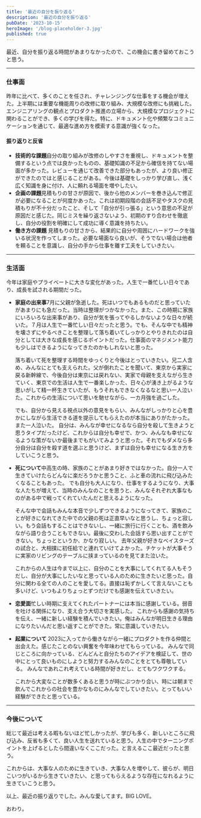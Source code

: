 ```yaml
---
title: '最近の自分を振り返る'
description: '最近の自分を振り返る'
pubDate: '2023-10-15'
heroImage: '/blog-placeholder-3.jpg'
published: true
---
```

最近、自分を振り返る時間があまりなかったので、この機会に書き留めておこうと思う。

---

### 仕事面

昨年に比べて、多くのことを任され、チャレンジングな仕事をする機会が増えた。上半期には重要な機能周りの改修に取り組み、大規模な改修にも挑戦した。
エンジニアリングの観点とプロダクト推進の立場から、大規模なプロジェクトに関わることができ、多くの学びを得た。特に、ドキュメント化や頻繁なコミュニケーションを通じて、最適な進め方を模索する意識が強くなった。

#### 振り返りと反省

- **技術的な課題**自分の取り組みが改修のしやすさを重視し、ドキュメントを整備するという点では良かったものの、基礎知識の不足から確信を持てない場面が多かった。レビューを通じて改善できた部分もあったが、より良い修正ができたのではと感じることがある。今後は基礎をしっかり学び直し、浅く広く知識を身に付け、人に頼れる場面を増やしたい。
- **企画の課題**見積もりの甘さが原因で、後から他のメンバーを巻き込んで修正が必要になることが何度かあった。これは初期段階の会話不足やタスクの見積もりが不十分だったこと、そして「自分が引っ張る」という意思の不足が原因だと感じた。同じミスを繰り返さないよう、初期のすり合わせを徹底し、自分の役割を明確にして成功に導く意識を持ちたい。
- **働き方の課題**
  見積もりの甘さから、結果的に自分や周囲にハードワークを強いる状況を作ってしまった。必要な場面なら良いが、そうでない場合は他者を頼ることを意識し、自分の手から仕事を離す工夫をしていきたい。

---

### 生活面

今年は家庭やプライベートに大きな変化があった。人生で一番忙しい日々であり、成長を試される期間だった。

- **家庭の出来事**7月に父親が急逝した。死はいつでもあるものだと思っていたがあまりにも急だった。当時は整理がつかなかった。また、この時期に家族にいろいろな出来事があり、自分が気を張ってやるしかないような日々が続いた。７月は人生で一番忙しい日々だったと思う。でも、そんな中でも精神を壊さずにやるべきことを整理して落ち着いてしっかりとやりきれたのは自分としては大きな成長を感じるポイントだった。仕事面のマネジメント能力も少しはできるようになってきたのかもしれないと思った。

  落ち着いて死を整理する時間をゆっくりと今後はとっていきたい。兄二人含め、みんなにとても支えられた。父が倒れたことを聞いて、東京から実家に戻る新幹線で、今後自分は東京には戻れない、実家で母親を支えながら生きていく、東京での生活は人生で一番楽しかった、日々心が湧き上がるような思いがして精一杯生きていたが、もうそれもできなくなるなと思い一人泣いた。これからの生活について思いを馳せながら、一カ月強を過ごした。

  でも、自分から見える視点以外の意見をもらい、みんながしっかりと心を豊かにしながら生活できる道を提示してもらえたのが本当にありがたかった。また一人泣いた。
  自分は、みんなが幸せになるなら自分を殺して生きようと思うタイプだったけど、これからは自分も幸せで、かつ、みんなも幸せになるような策がないか最後までもがいてみようと思った。それでもダメなら多分自分は自分を殺す道を選ぶと思うけど、まずは自分も幸せになる生き方をしていこうと思う。
- **死について**中高生の時、家族のことがあまり好きではなかった。自分一人で生きていけたらどんなに楽だろうかと思うこと、ふと車の流れに飛び込みたくなることもあった。
  でも自分も大人になり、仕事をするようになり、大事な人たちが増えて、当時のみんなのことを思うと、みんなそれぞれ大事なものがある中で戦ってくれていたんだと思えるようになった。

  そんな中で会話もみんな本音で少しずつできるようになってきて、家族のことが好きになれてきた中での父親の死は正直早いなと思うし、ちょっと寂しい。もう会話もすることはできないし、一緒に旅行に行くことも、酒を飲みながら語り合うこともできない。最後に交わした会話すら思い出すことができない。ちょっとというか、かなり寂しい。
  去年父親が好きなベイスターズの試合と、大相撲に初任給でと連れていけてよかった。チケットが大事そうに実家のリビングのテーブルに挟まっているのを見てまた泣いた。

  これからの人生は今まで以上に、自分のことを大事にしてくれてる人もそうだし、自分が大事にしたいなと思っている人のために生きたいと思った。自分に関わる全ての人のことを愛してる。直接は恥ずかしくて言えないことも多いけど、いつもよりちょっとずつだけでも感謝を伝えていきたい。
- **恋愛面**忙しい時期に支えてくれたパートナーには本当に感謝している。弱音を吐ける関係になり、支え合う大切さを実感した。
  これからも感謝の気持ちを伝え、一緒に新しい経験を積んでいきたい。俺はみんなが明日生きる理由になりたいんだと思い返すことができた。常に意識していきたい。
- **起業について**
  2023に入ってから働きながら一緒にプロダクトを作る仲間と出会えた。感じたことのない興奮を今年味わせてもらっている。
  みんなで同じところに向かっている、どんどんと自分たちのアイデアを検証して、世の中にとって良いものにしようと努力するみんなのことをとても尊敬している。
  みんなであれこれ考えている時間が好きだし、とてもワクワクする。

  これから大変なことが数多くあると思うが時にぶつかり合い、時には朝まで飲んでこれからの社会を豊かなものにみんなでしていきたい。とってもいい経験ができたと思っている。

---

### 今後について

総じて最近は考える暇もないほど忙しかったが、学びも多く、新しいところに飛び込み、反省も多くて、良い人生を送れていると思う。人生の中でターニングポイントを上げるとしたら間違いなくここだった。と言えるここ最近だったと思う。

これからは、大事な人のために生きていき、大事な人を増やして、彼らが、明日こいつがいるから生きていきたい、と思ってもらえるような存在になれるように生きていこうと思う。

以上、最近の振り返りでした。みんな愛してます。BIG LOVE。

おわり。

